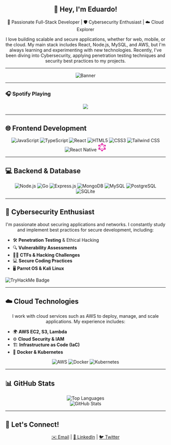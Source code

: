  <h2 align="center">👋 Hey, I'm Eduardo!</h2>

<p align="center">
  🚀 Passionate Full-Stack Developer | 🛡️ Cybersecurity Enthusiast | ☁️ Cloud Explorer
</p>

<p align="center">
  I love building scalable and secure applications, whether for web, mobile, or the cloud. My main stack includes React, Node.js, MySQL, and AWS, but I'm always learning and experimenting with new technologies.  
  Recently, I've been diving into Cybersecurity, applying penetration testing techniques and security best practices to my projects.
</p>

---

<!-- Banner -->
<div align="center">
  <img src="https://img.pikbest.com/backgrounds/20190312/black-and-white-modern-minimalist-style-geometric-line-banner-background_2751856.jpg!w700wp" alt="Banner" />
</div>

---

<!-- Spotify -->
### 🎧 Spotify Playing
<div align="center">
  <img src="https://spotify-github-profile.kittinanx.com/api/view.svg?uid=3144xemggnf3gr5qlouuhxoagwee&cover_image=true&theme=compact&show_offline=true&background_color=121212&interchange=true"/>
</div>

---

## 🌐 Frontend Development
<div align="center">
  <img src="https://cdn.jsdelivr.net/gh/devicons/devicon/icons/javascript/javascript-original.svg" height="30" alt="JavaScript" />
  <img src="https://cdn.jsdelivr.net/gh/devicons/devicon/icons/typescript/typescript-original.svg" height="30" alt="TypeScript" />
  <img src="https://cdn.jsdelivr.net/gh/devicons/devicon/icons/react/react-original.svg" height="30" alt="React" />
  <img src="https://cdn.jsdelivr.net/gh/devicons/devicon/icons/html5/html5-original.svg" height="30" alt="HTML5" />
  <img src="https://cdn.jsdelivr.net/gh/devicons/devicon/icons/css3/css3-original.svg" height="30" alt="CSS3" />
  <img src="https://cdn.jsdelivr.net/gh/devicons/devicon/icons/tailwindcss/tailwindcss-original.svg" height="30" alt="Tailwind CSS" />
  <img src="https://cdn.jsdelivr.net/gh/devicons/devicon/icons/react/react-original-wordmark.svg" height="30" alt="React Native" />
  <img alt="GraphQL" width="26px" src="https://raw.githubusercontent.com/github/explore/80688e429a7d4ef2fca1e82350fe8e3517d3494d/topics/graphql/graphql.png" />
</div>

---

## 💻 Backend & Database
<div align="center">
  <img src="https://cdn.jsdelivr.net/gh/devicons/devicon/icons/nodejs/nodejs-original.svg" height="30" alt="Node.js" />
  <img src="https://cdn.jsdelivr.net/gh/devicons/devicon/icons/go/go-original.svg" height="30" alt="Go" />
  <img src="https://cdn.jsdelivr.net/gh/devicons/devicon/icons/express/express-original.svg" height="30" alt="Express.js" />
  <img src="https://cdn.jsdelivr.net/gh/devicons/devicon/icons/mongodb/mongodb-original.svg" height="30" alt="MongoDB" />
  <img src="https://cdn.jsdelivr.net/gh/devicons/devicon/icons/mysql/mysql-original.svg" height="30" alt="MySQL" />
  <img src="https://cdn.jsdelivr.net/gh/devicons/devicon/icons/postgresql/postgresql-original.svg" height="30" alt="PostgreSQL" />
  <img src="https://cdn.jsdelivr.net/gh/devicons/devicon/icons/sqlite/sqlite-original.svg" height="30" alt="SQLite" />
</div>

---

## 🔐 Cybersecurity Enthusiast
<p align="center">I'm passionate about securing applications and networks. I constantly study and implement best practices for secure development, including:</p>

- 🛠️ **Penetration Testing** & Ethical Hacking
- 🔍 **Vulnerability Assessments**
- 🏴‍☠️ **CTFs & Hacking Challenges**
- 💻 **Secure Coding Practices**
- 🖥️ **Parrot OS & Kali Linux**

<img src="https://tryhackme-badges.s3.amazonaws.com/tLaLock64GG.png" alt="TryHackMe Badge" />

---

## ☁️ Cloud Technologies
<p align="center">I work with cloud services such as AWS to deploy, manage, and scale applications. My experience includes:</p>

- 🌍 **AWS EC2, S3, Lambda**
- ⚙️ **Cloud Security & IAM**
- 🏗️ **Infrastructure as Code (IaC)**
- 🐳 **Docker & Kubernetes**

<div align="center">
  <img alt="AWS" width="30px" src="https://cdn.jsdelivr.net/gh/devicons/devicon/icons/amazonwebservices/amazonwebservices-original-wordmark.svg" />
  <img alt="Docker" width="30px" src="https://cdn.jsdelivr.net/gh/devicons/devicon/icons/docker/docker-original.svg" />
  <img alt="Kubernetes" width="30px" src="https://cdn.jsdelivr.net/gh/devicons/devicon/icons/kubernetes/kubernetes-plain.svg" />
</div>

---

## 📊 GitHub Stats
<div align="center">
  <img src="https://github-readme-stats.vercel.app/api/top-langs/?username=Lalo64GG&layout=compact&card_width=445&theme=dark" alt="Top Languages" />
</div>

<div align="center">
   <img src="https://github-readme-stats.vercel.app/api?username=Lalo64GG&show_icons=true&include_all_commits=true&count_private=true&theme=dark" alt="GitHub Stats" />
</div>

---

## 🔗 Let's Connect!
<div align="center">
  <a href="mailto:et05923@gmail.com">✉️ Email</a> |
  <a href="https://www.linkedin.com/in/daniel-eduardo-bautista-trujillo-71204324a/">🔗 LinkedIn</a> |
  <a href="https://twitter.com/tu_usuario">🐦 Twitter</a>
</div>
